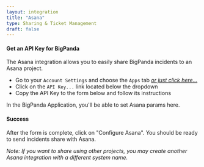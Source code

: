 ```yaml
---
layout: integration
title: "Asana"
type: Sharing & Ticket Management
draft: false
---
```


#### Get an API Key for BigPanda
The Asana integration allows you to easily share BigPanda incidents to an Asana project.

* Go to your `Account Settings` and choose the `Apps` tab *[or just click here...](http://app.asana.com/-/account_api)*
* Click on the `API Key...` link located below the dropdown
* Copy the API Key to the form below and follow its instructions

<!-- app-only-start -->

<!-- include 'integrations/asana/asana' -->

<!-- app-only-end -->

<!-- docs-only-start -->

In the BigPanda Application, you'll be able to set Asana params here.

<!-- docs-only-end -->

<!-- section-separator -->
#### Success
After the form is complete, click on "Configure Asana".
You should be ready to send incidents share with Asana.

*Note: If you want to share using other projects, you may create another Asana integration with a different system name.*
